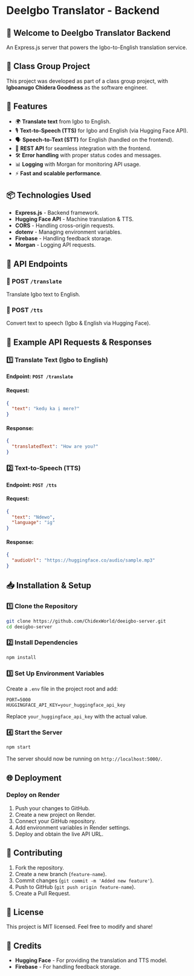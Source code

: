 # DeeIgbo Translator - Backend

## 🎉 Welcome to DeeIgbo Translator Backend
An Express.js server that powers the Igbo-to-English translation service.

## 🏫 Class Group Project
This project was developed as part of a class group project, with **Igboanugo Chidera Goodness** as the software engineer.

## 🌟 Features
- 🌍 **Translate text** from Igbo to English.
- 🎙️ **Text-to-Speech (TTS)** for Igbo and English (via Hugging Face API).
- 🗣️ **Speech-to-Text (STT)** for English (handled on the frontend).
- 🔄 **REST API** for seamless integration with the frontend.
- 🛠️ **Error handling** with proper status codes and messages.
- 📊 **Logging** with Morgan for monitoring API usage.
- ⚡ **Fast and scalable performance**.

## 📦 Technologies Used
- **Express.js** - Backend framework.
- **Hugging Face API** - Machine translation & TTS.
- **CORS** - Handling cross-origin requests.
- **dotenv** - Managing environment variables.
- **Firebase** - Handling feedback storage.
- **Morgan** - Logging API requests.

## 🔗 API Endpoints
### 📌 POST `/translate`
Translate Igbo text to English.

### 📌 POST `/tts`
Convert text to speech (Igbo & English via Hugging Face).

## 📌 Example API Requests & Responses

### 1️⃣ Translate Text (Igbo to English)
#### Endpoint: `POST /translate`
#### Request:
```json
{
  "text": "kedụ ka ị mere?"
}
```
#### Response:
```json
{
  "translatedText": "How are you?"
}
```

### 2️⃣ Text-to-Speech (TTS)
#### Endpoint: `POST /tts`
#### Request:
```json
{
  "text": "Ndewo",
  "language": "ig"
}
```
#### Response:
```json
{
  "audioUrl": "https://huggingface.co/audio/sample.mp3"
}
```

## 📥 Installation & Setup

### 1️⃣ Clone the Repository
```sh
git clone https://github.com/ChidexWorld/deeigbo-server.git
cd deeigbo-server
```

### 2️⃣ Install Dependencies
```sh
npm install
```

### 3️⃣ Set Up Environment Variables
Create a `.env` file in the project root and add:
```env
PORT=5000
HUGGINGFACE_API_KEY=your_huggingface_api_key
```
Replace `your_huggingface_api_key` with the actual value.

### 4️⃣ Start the Server
```sh
npm start
```
The server should now be running on `http://localhost:5000/`.

## 🌐 Deployment
### Deploy on Render
1. Push your changes to GitHub.
2. Create a new project on Render.
3. Connect your GitHub repository.
4. Add environment variables in Render settings.
5. Deploy and obtain the live API URL.

## 🤝 Contributing
1. Fork the repository.
2. Create a new branch (`feature-name`).
3. Commit changes (`git commit -m 'Added new feature'`).
4. Push to GitHub (`git push origin feature-name`).
5. Create a Pull Request.

## 📜 License
This project is MIT licensed. Feel free to modify and share!

## 🙌 Credits
- **Hugging Face** - For providing the translation and TTS model.
- **Firebase** - For handling feedback storage.

